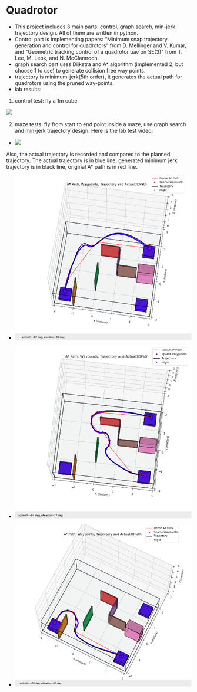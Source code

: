 # Quadrotor
- This project includes 3 main parts: control, graph search, min-jerk trajectory design. All of them are written in python.
- Control part is implementing papers: “Minimum snap trajectory generation and control for quadrotors” from D. Mellinger and V. Kumar, and "Geometric tracking control of a quadrotor uav on SE(3)" from T. Lee, M. Leok, and N. McClamroch.
- graph search part uses Dijkstra and A* algorithm (implemented 2, but choose 1 to use) to generate collision free way points.
- trajectory is minimum-jerk(5th order), it generates the actual path for quadrotors using the pruned way-points.
- lab results:
1. control test: fly a 1m cube

![](results/control_test.gif)

2. maze tests: fly from start to end point inside a maze, use graph search and min-jerk trajectory design. Here is the lab test video:

  - ![](results/maze_test.gif)
  
Also, the actual trajectory is recorded and compared to the planned trajectory. The actual trajectory is in blue line, generated minimum jerk trajectory is in black line, original A* path is in red line.

  - ![](results/maze_test_1.png)

  - ![](results/maze_test_2.png)

  - ![](results/maze_test_3.png)
